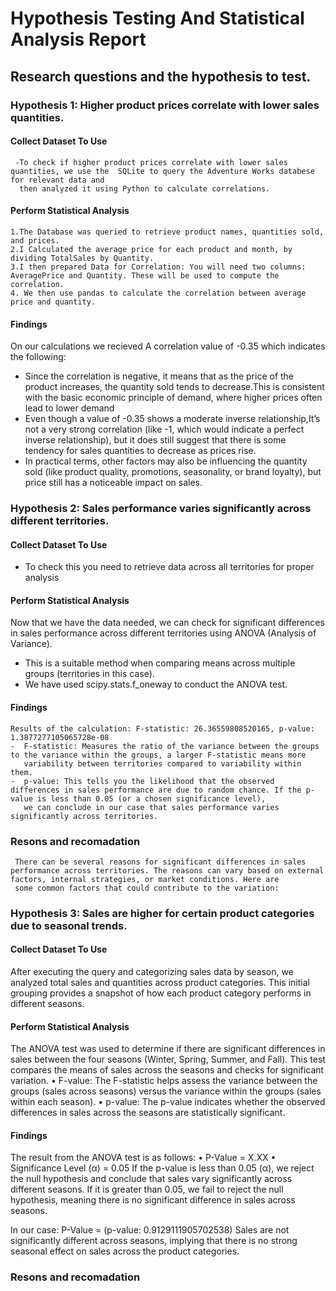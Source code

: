# Hypothesis Testing And Statistical Analysis Report
##  Research questions and the hypothesis to test.
### Hypothesis 1: Higher product prices correlate with lower sales quantities.

#### Collect Dataset To Use
     -To check if higher product prices correlate with lower sales quantities, we use the  SQLite to query the Adventure Works databese for relevant data and 
      then analyzed it using Python to calculate correlations.
#### Perform Statistical Analysis
    1.The Database was queried to retrieve product names, quantities sold, and prices.
    2.I Calculated the average price for each product and month, by dividing TotalSales by Quantity.
    3.I then prepared Data for Correlation: You will need two columns: AveragePrice and Quantity. These will be used to compute the correlation.
    4. We then use pandas to calculate the correlation between average price and quantity.
  
#### Findings
On our calculations we recieved A correlation value of -0.35 which indicates the following:
   - Since the correlation is negative, it means that as the price of the product increases, the quantity sold tends to decrease.This is consistent with the basic economic principle of demand, where higher 
     prices often lead to lower demand
   - Even though a value of -0.35 shows a moderate inverse relationship,It’s not a very strong correlation (like -1, which would indicate a perfect inverse relationship),
     but it does still suggest that there is some tendency for sales quantities to decrease as prices rise.
   - In practical terms, other factors may also be influencing the quantity sold (like product quality, promotions, seasonality, or brand loyalty), but price still has a noticeable impact on sales.

### Hypothesis 2: Sales performance varies significantly across different territories.

#### Collect Dataset To Use
  - To check this you need to retrieve data across all territories for proper analysis

#### Perform Statistical Analysis
Now that we have the data needed, we can check for significant differences in sales performance across different territories using ANOVA (Analysis of Variance).
  - This is a suitable method when comparing means across multiple groups (territories in this case).
  - We have used scipy.stats.f_oneway to conduct the ANOVA test.
    
#### Findings
    Results of the calculation: F-statistic: 26.36559808520165, p-value: 1.3877277105065728e-08
    -  F-statistic: Measures the ratio of the variance between the groups to the variance within the groups, a larger F-statistic means more 
       variability between territories compared to variability within them.
    -  p-value: This tells you the likelihood that the observed differences in sales performance are due to random chance. If the p-value is less than 0.05 (or a chosen significance level), 
       we can conclude in our case that sales performance varies significantly across territories.
### Resons and recomadation
     There can be several reasons for significant differences in sales performance across territories. The reasons can vary based on external factors, internal strategies, or market conditions. Here are 
     some common factors that could contribute to the variation:
     
  ###  Hypothesis 3: Sales are higher for certain product categories due to seasonal trends.   
  #### Collect Dataset To Use
  After executing the query and categorizing sales data by season, we analyzed total sales and quantities across product categories.
  This initial grouping provides a snapshot of how each product category performs in different seasons.
  
  #### Perform Statistical Analysis
  The ANOVA test was used to determine if there are significant differences in sales between the four seasons (Winter, Spring, Summer, and Fall). This test compares the means of sales across the seasons 
  and checks for significant variation.
•	F-value: The F-statistic helps assess the variance between the groups (sales across seasons) versus the variance within the groups (sales within each season).
•	p-value: The p-value indicates whether the observed differences in sales across the seasons are statistically significant.

  #### Findings
  The result from the ANOVA test is as follows:
    •	P-Value = X.XX
    •	Significance Level (α) = 0.05
 If the p-value is less than 0.05 (α), we reject the null hypothesis and conclude that sales vary significantly across different seasons. If it is greater than 0.05, 
 we fail to reject the null hypothesis, meaning there is no significant difference in sales across seasons.
 
 In our case: P-Value  = (p-value: 0.9129111905702538)
 Sales are not significantly different across seasons, implying that there is no strong seasonal effect on sales across the product categories.
  
  ### Resons and recomadation


    


